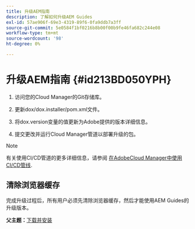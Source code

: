 ```yaml
---
title: 升级AEM指南
description: 了解如何升级AEM Guides
exl-id: 57ae906f-69e3-4319-89f6-0fa9ddb7a3ff
source-git-commit: 5e0584f1bf0216b8b00f00b9fe46fa682c244e08
workflow-type: tm+mt
source-wordcount: '98'
ht-degree: 0%

---
```


# 升级AEM指南 {#id213BD050YPH}

1. 访问您的Cloud Manager的Git存储库。

1. 更新dox/dox.installer/pom.xml文件。

1. 将dox.version变量的值更新为Adobe提供的版本详细信息。

1. 提交更改并运行Cloud Manager管道以部署升级的包。


>[!NOTE]
>
> 有关使用CI/CD管道的更多详细信息，请参阅 [在AdobeCloud Manager中使用CI/CD管线](https://experienceleague.adobe.com/docs/experience-manager-learn/foundation/cloud-manager/use-the-cicd-pipeline-in-cloud-manager-for-aem.html).

## 清除浏览器缓存

完成升级过程后，所有用户必须先清除浏览器缓存，然后才能使用AEM Guides的升级版本。

**父主题：**[&#x200B;下载并安装](download-install.md)
